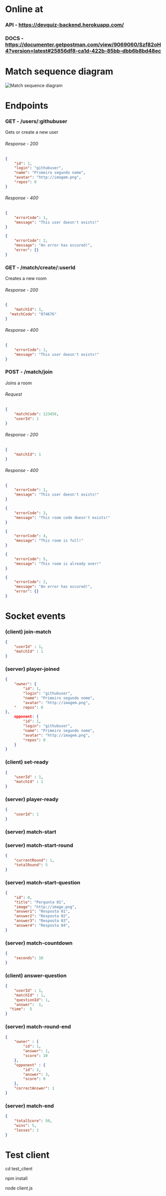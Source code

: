 # Online at
 ### API - https://devquiz-backend.herokuapp.com/
 ### DOCS - https://documenter.getpostman.com/view/9069060/Szf82oH4?version=latest#25856df8-ca1d-422b-85bb-dbb6b8bd48ec

# Match sequence diagram
![Match sequence diagram](https://raw.githubusercontent.com/erickcouto/devquiz/master/backend/SequenceDiagram.png)

# Endpoints
### GET - /users/:githubuser
Gets or create a new user
###### Response - 200
```json
{
	"id": 1,
	"login": "githubuser",
	"name": "Primeiro segundo nome",
	"avatar": "http://imagem.png",
	"repos": 0
}
```
###### Response - 400
```json
{
	"errorCode": 1,
	"message": "This user doesn't exists!"
}
```
```json
{
	"errorCode": 2,
	"message": "An error has occured!",
	"error": {}
}
```

### GET - /match/create/:userId
Creates a new room
###### Response - 200
```json
{
	"matchId": 1,
  "matchCode": "874676"
}
```

###### Response - 400
```json
{
	"errorCode": 1,
	"message": "This user doesn't exists!"
}
```

### POST - /match/join
Joins a room
###### Request
```json
{
	"matchCode": 123456,
	"userId": 1
}
```
###### Response - 200
```json
{
	"matchId": 1
}
```

###### Response - 400
```json
{
	"errorCode": 1,
	"message": "This user doesn't exists!"
}
```
```json
{
	"errorCode": 3,
	"message": "This room code doesn't exists!"
}
```
```json
{
	"errorCode": 4,
	"message": "This room is full!"
}
```

```json
{
	"errorCode": 5,
	"message": "This room is already over!"
}
```
```json
{
	"errorCode": 2,
	"message": "An error has occured!",
	"error": {}
}
```

# Socket events

### (client) join-match
```json
{
	"userId" : 1,
	"matchId" : 1
}
```

### (server) player-joined
```json
{
	"owner": {
		"id": 1,
		"login": "githubuser",
		"name": "Primeiro segundo nome",
		"avatar": "http://imagem.png",
	"	repos": 0
},
	opponent: {
		"id": 1,
		"login": "githubuser",
		"name": "Primeiro segundo nome",
		"avatar": "http://imagem.png",
		"repos": 0
	}
}
```

### (client) set-ready
```json
{
	"userId" : 1,
	"matchId" : 1
}
```

### (server) player-ready
```json
{
	"userId": 1
}
```

### (server) match-start

### (server) match-start-round
```json
{
	"currentRound": 1,
	"totalRound": 5
}
```

### (server) match-start-question
```json
{
	"id": 0,
	"title": "Pergunta 01",
	"image": "http://image.png",
	"answer1": "Resposta 01",
	"answer2": "Resposta 02",
	"answer3": "Resposta 03",
	"answer4": "Resposta 04",
}
```

### (server) match-countdown
```json
{
	"seconds": 10
}
```

### (client) answer-question
```json
{
	"userId" : 1,
	"matchId" : 1,
	"questionId": 1,
	"answer":  1,
  "time":  5
}
```

### (server) match-round-end
```json
{
	"owner" : {
		"id": 1,
		"answer": 1,
		"score": 10
	},
	"opponent" : {
		"id": 2,
		"answer": 3,
		"score": 0
	},
	"correctAnswer": 1
}
```

### (server) match-end
```json
{
	"totalScore": 50,
	"wins": 5,
	"losses": 1
}
```

# Test client 

cd test_client

npm install

node client.js
